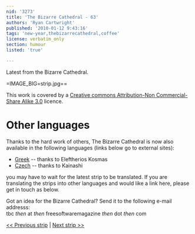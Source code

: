 ```yaml
---
nid: '3273'
title: 'The Bizarre Cathedral - 63'
authors: 'Ryan Cartwright'
published: '2010-01-12 9:43:16'
tags: 'new-year,thebizarrecathedral,coffee'
license: verbatim_only
section: humour
listed: 'true'

---
```

Latest from the Bizarre Cathedral.

<!--break-->

=IMAGE_BIG=strip.jpg==

This work is covered by a [Creative commons Attribution-Non Commercial-Share Alike 3.0](http://creativecommons.org/licenses/by-nc-sa/3.0/) licence.

# Other languages

Thanks to the hard work of others, The Bizarre Cathedral is now also available in the following languages (links below go to external sites):

* [Greek](http://elkosmas.gr/category/bizarre-cathedral/) -- thanks to Eleftherios Kosmas
* [Czech](http://bizcat-cesky.kx.cz/) -- thanks to Kainashi

you may have to wait for the latest strip to be translated. If you are translating the strips into other languages and would like a link here, please get in touch as below.

Got an idea for the Bizarre Cathedral? Send it to the following e-mail addresss:  
tbc _then_ at _then_ freesoftwaremagazine _then_ dot _then_ com

[<< Previous strip](http://www.freesoftwaremagazine.com/columns/bizarre_cathedral_62)
| [Next strip >>](http://www.freesoftwaremagazine.com/columns/bizarre_cathedral_64)